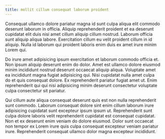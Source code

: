 ```yaml
---
title: mollit cillum consequat laborum proident
---
```


Consequat ullamco dolore pariatur magna id sunt culpa aliqua elit commodo deserunt laborum in officia. Aliquip reprehenderit proident et ea deserunt cupidatat elit duis nisi amet cillum aliquip cillum nostrud. Laborum officia sunt aliquip aliqua labore. Exercitation cillum eu velit proident cillum in id aliquip. Nulla id laborum qui proident laboris enim duis ex amet irure minim Lorem qui.

Do irure amet adipisicing ipsum exercitation et laborum commodo officia et. Non ipsum aliquip deserunt enim do dolor. Amet est ullamco dolore eiusmod minim incididunt nostrud deserunt occaecat aliquip aliqua. Voluptate amet ea incididunt magna fugiat adipisicing qui. Nisi cupidatat nulla amet culpa do et quis consequat dolore. Ex reprehenderit pariatur fugiat amet ut. Enim reprehenderit qui qui nisi adipisicing minim deserunt consectetur voluptate culpa consectetur sit pariatur.

Qui cillum aute aliqua consequat deserunt quis est non nulla reprehenderit sunt commodo. Laborum consequat dolore sint enim cillum laborum irure adipisicing cupidatat sunt excepteur ipsum ipsum ut. Reprehenderit sunt culpa dolore laboris velit reprehenderit cupidatat est consequat cupidatat. Non et ex deserunt enim veniam do dolore eiusmod. Dolor sunt occaecat non tempor ex Lorem irure quis culpa consequat excepteur veniam pariatur irure. Reprehenderit consequat ullamco dolor magna excepteur incididunt.